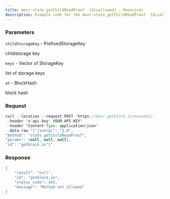 ```yaml
---
title: movr:state_getChildReadProof  {disallowed} - Moonriver
description: Example code for the movr:state_getChildReadProof  {disallowed} json-rpc method. Сomplete guide on how to use movr:state_getChildReadProof  {disallowed} json-rpc in GetBlock.io Web3 documentation.
---
```


### Parameters


`childStorageKey` - PrefixedStorageKey

childstorage key

`keys` - Vector of StorageKey

list of storage keys

`at` - BlockHash

block hash

### Request

``` java
curl --location --request POST 'https://movr.getblock.io/mainnet/' 
--header 'x-api-key: YOUR-API-KEY' 
--header 'Content-Type: application/json' 
--data-raw '{"jsonrpc": "2.0",
"method": "state_getChildReadProof",
"params": [null, null, null],
"id": "getblock.io"}'
```

###  Response

``` java
{
    "result": "null",
    "id": "getblock.io",
    "status_code": 405,
    "message": "Method not allowed"
}
```

